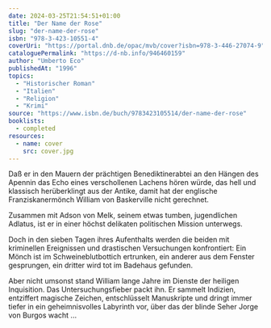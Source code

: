 ```yaml
---
date: 2024-03-25T21:54:51+01:00
title: "Der Name der Rose"
slug: "der-name-der-rose"
isbn: "978-3-423-10551-4"
coverUri: "https://portal.dnb.de/opac/mvb/cover?isbn=978-3-446-27074-9"
cataloguePermalink: "https://d-nb.info/946460159"
author: "Umberto Eco"
publishedAt: "1996"
topics:
  - "Historischer Roman"
  - "Italien"
  - "Religion"
  - "Krimi"
source: "https://www.isbn.de/buch/9783423105514/der-name-der-rose"
booklists:
  - completed
resources:
  - name: cover
    src: cover.jpg
---
```


Daß er in den Mauern der prächtigen Benediktinerabtei an den Hängen des Apennin 
das Echo eines verschollenen Lachens hören würde, das hell und klassisch 
herüberklingt aus der Antike, damit hat der englische Franziskanermönch William 
von Baskerville nicht gerechnet.

Zusammen mit Adson von Melk, seinem etwas tumben, jugendlichen Adlatus, ist er 
in einer höchst delikaten politischen Mission unterwegs.

Doch in den sieben Tagen ihres Aufenthalts werden die beiden mit kriminellen 
Ereignissen und drastischen Versuchungen konfrontiert: Ein Mönch ist im 
Schweineblutbottich ertrunken, ein anderer aus dem Fenster gesprungen, ein 
dritter wird tot im Badehaus gefunden.

Aber nicht umsonst stand William lange Jahre im Dienste der heiligen Inquisition. 
Das Untersuchungsfieber packt ihn. Er sammelt Indizien, entziffert magische 
Zeichen, entschlüsselt Manuskripte und dringt immer tiefer in ein 
geheimnisvolles Labyrinth vor, über das der blinde Seher Jorge von Burgos wacht 
...